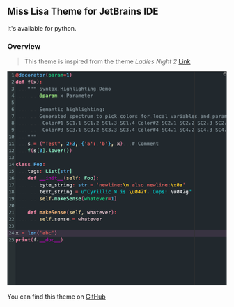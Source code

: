 ## Miss Lisa Theme for JetBrains IDE

It's available for python.

### Overview

> This theme is inspired from the theme *Ladies Night 2* [Link](http://color-themes.com/?view=theme&id=566065a4ddacef1b003edb63)

![image-20181107192257363](assets/image-20181107192257363.png)

You can find this theme on [GitHub](http://github.com/kevinleeex/miss-lisa-theme)

